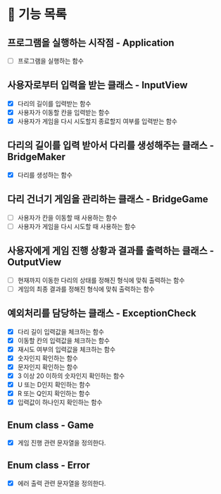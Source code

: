 # 📌 기능 목록

## 프로그램을 실행하는 시작점 - Application
- [ ] 프로그램을 실행하는 함수

## 사용자로부터 입력을 받는 클래스 - InputView
- [x] 다리의 길이를 입력받는 함수
- [x] 사용자가 이동할 칸을 입력받는 함수
- [x] 사용자가 게임을 다시 시도할지 종료할지 여부를 입력받는 함수

## 다리의 길이를 입력 받아서 다리를 생성해주는 클래스 - BridgeMaker
- [x] 다리를 생성하는 함수

## 다리 건너기 게임을 관리하는 클래스  - BridgeGame
- [ ] 사용자가 칸을 이동할 때 사용하는 함수
- [ ] 사용자가 게임을 다시 시도할 때 사용하는 함수

## 사용자에게 게임 진행 상황과 결과를 출력하는 클래스 - OutputView
- [ ] 현재까지 이동한 다리의 상태를 정해진 형식에 맞춰 출력하는 함수
- [ ] 게임의 최종 결과를 정해진 형식에 맞춰 출력하는 함수

## 예외처리를 담당하는 클래스 - ExceptionCheck
- [x] 다리 길이 입력값을 체크하는 함수 
- [x] 이동할 칸의 입력값을 체크하는 함수 
- [x] 재시도 여부의 입력값을 체크하는 함수
- [x] 숫자인지 확인하는 함수
- [x] 문자인지 확인하는 함수
- [x] 3 이상 20 이하의 숫자인지 확인하는 함수 
- [x] U 또는 D인지 확인하는 함수
- [x] R 또는 Q인지 확인하는 함수
- [x] 입력값이 하나인지 확인하는 함수

## Enum class - Game
- [x] 게임 진행 관련 문자열을 정의한다.

## Enum class - Error
- [x] 에러 출력 관련 문자열을 정의한다.